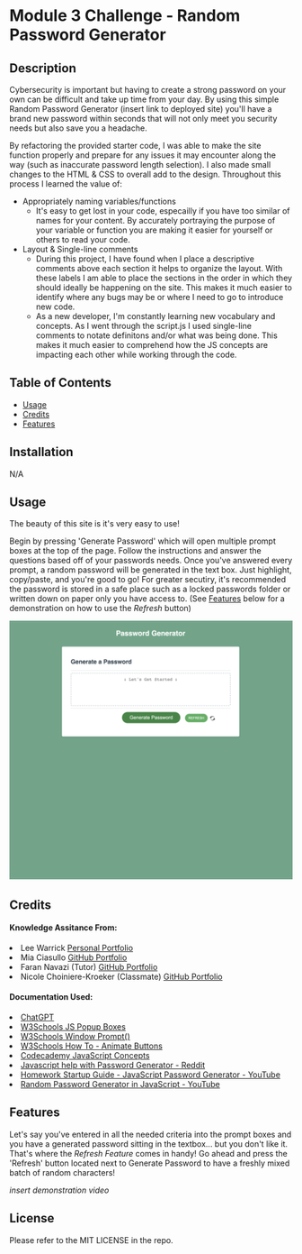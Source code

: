 # Module 3 Challenge - Random Password Generator
## Description

Cybersecurity is important but having to create a strong password on your own can be difficult and take up time from your day. By using this simple Random Password Generator (insert link to deployed site) you'll have a brand new password within seconds that will not only meet you security needs but also save you a headache.

By refactoring the provided starter code, I was able to make the site function properly and prepare for any issues it may encounter along the way (such as inaccurate password length selection). I also made small changes to the HTML & CSS to overall add to the design. Throughout this process I learned the value of:
 - Appropriately naming variables/functions
    - It's easy to get lost in your code, especailly if you have too similar of names for your content. By accurately portraying the purpose of your variable or function you are making it easier for yourself or others to read your code.
 - Layout & Single-line comments
    - During this project, I have found when I place a descriptive comments above each section it helps to organize the layout. With these labels I am able to place the sections in the order in which they should ideally be happening on the site. This makes it much easier to identify where any bugs may be or where I need to go to introduce new code. 
    - As a new developer, I'm constantly learning new vocabulary and concepts. As I went through the script.js I used single-line comments to notate definitons and/or what was being done. This makes it much easier to comprehend how the JS concepts are impacting each other while working through the code.

## Table of Contents

- [Usage](#usage)
- [Credits](#credits)
- [Features](#features)

## Installation

N/A

## Usage

The beauty of this site is it's very easy to use!

Begin by pressing 'Generate Password' which will open multiple prompt boxes at the top of the page. Follow the instructions and answer the questions based off of your passwords needs. Once you've answered every prompt, a random password will be generated in the text box. Just highlight, copy/paste, and you're good to go! For greater secutiry, it's recommended the password is stored in a safe place such as a locked passwords folder or written down on paper only you have access to. 
(See [Features](#features) below for a demonstration on how to use the *Refresh* button)

![Fullscren Screenshot of Random Password Generator](./Develop/assets/images/fullscreen-sc.png)


## Credits

#### Knowledge Assitance From:
<li>Lee Warrick <link><a href="https://leewarrick.com/">Personal Portfolio</a></link></li>
<li>Mia Ciasullo <link><a href="https://github.com/miacias/first-portfolio">GitHub Portfolio</a></link></li>
<li>Faran Navazi (Tutor) <link><a href="https://github.com/rfnkurle">GitHub Portfolio</a></link></li>
<li>Nicole Choiniere-Kroeker (Classmate) <link><a href="https://github.com/nchoin">GitHub Portfolio</a></link></li>

#### Documentation Used:

<li><link><a href="https://chat.openai.com/">ChatGPT</a></link></li>
<li><link><a href="https://www.w3schools.com/js/js_popup.asp">W3Schools JS Popup Boxes</a></link></li>
<li><link><a href="https://www.w3schools.com/jsref/met_win_prompt.asp">W3Schools Window Prompt()</a></link></li>
<li><link><a href="https://www.w3schools.com/howto/howto_css_animate_buttons.asp">W3Schools How To - Animate Buttons</a></link></li>
<li><link><a href="https://www.codecademy.com/resources/docs/javascript/loops">Codecademy JavaScript Concepts</a></link></li>
<li><link><a href="https://www.reddit.com/r/AskProgramming/comments/katbot/javascript_help_with_password_generator/">Javascript help with Password Generator - Reddit</a></link></li>
<li><link><a href="https://www.youtube.com/watch?v=x4HUaiazDes">Homework Startup Guide - JavaScript Password Generator - YouTube</a></link></li>
<li><link><a href="https://www.youtube.com/watch?v=v2jfGo7ztm8">Random Password Generator in JavaScript
- YouTube</a></link></li>

## Features

Let's say you've entered in all the needed criteria into the prompt boxes and you have a generated password sitting in the textbox... but you don't like it. That's where the *Refresh Feature* comes in handy! Go ahead and press the 'Refresh' button located next to Generate Password to have a freshly mixed batch of random characters!

*insert demonstration video*

## License

Please refer to the MIT LICENSE in the repo.
